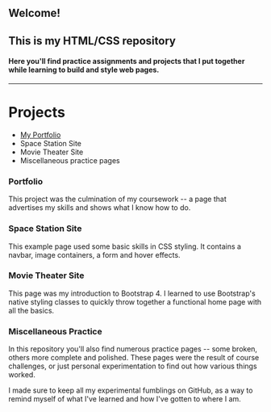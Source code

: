 ## Welcome!
## This is my HTML/CSS repository
#### Here you'll find practice assignments and projects that I put together while learning to build and style web pages.

 - - - 
# Projects

* [My Portfolio](meisterkeen.github.io)
* Space Station Site
* Movie Theater Site
* Miscellaneous practice pages

### Portfolio

This project was the culmination of my coursework -- a page that advertises my skills and shows what I know how to do.

### Space Station Site

This example page used some basic skills in CSS styling. It contains a navbar, image containers, a form and hover effects.

### Movie Theater Site

This page was my introduction to Bootstrap 4. I learned to use Bootstrap's native styling classes to quickly throw together a functional home page with all the basics.

### Miscellaneous Practice

In this repository you'll also find numerous practice pages -- some broken, others more complete and polished. These pages were the result of course challenges, or just personal experimentation to find out how various things worked.

I made sure to keep all my experimental fumblings on GitHub, as a way to remind myself of what I've learned and how I've gotten to where I am.